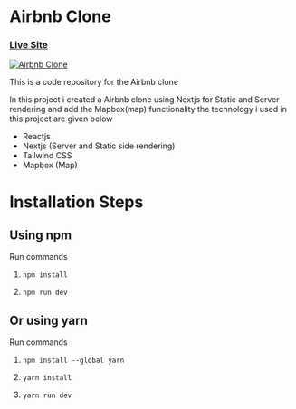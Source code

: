 # Airbnb Clone 

### [Live Site](https://airbnb-clone-beta-one.vercel.app/)

[![Airbnb Clone ](https://www.linkpicture.com/q/screenbud-5cc40762-5388-4202-b05d-a6b26a9b512c.png)](https://www.linkpicture.com/view.php?img=LPic611aee553fe981772559252)

This is a code repository for the Airbnb clone 

In this project i created a Airbnb clone using Nextjs for Static and Server rendering and add the Mapbox(map) functionality 
the technology i used in this project are given below

- Reactjs
- Nextjs (Server and Static side rendering)
- Tailwind CSS
- Mapbox (Map)


# Installation Steps

## Using npm

Run commands

1) ```npm install```


2) ```npm run dev```


## Or using yarn

Run commands 

1) ```npm install --global yarn```

2) ```yarn install```

3) ```yarn run dev```



